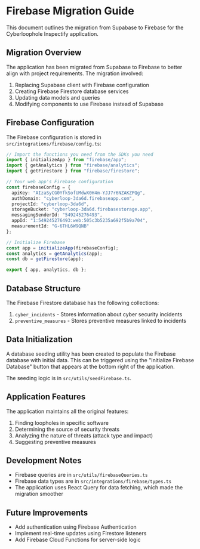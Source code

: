 # Firebase Migration Guide

This document outlines the migration from Supabase to Firebase for the Cyberloophole Inspectify application.

## Migration Overview

The application has been migrated from Supabase to Firebase to better align with project requirements. The migration involved:

1. Replacing Supabase client with Firebase configuration
2. Creating Firebase Firestore database services
3. Updating data models and queries
4. Modifying components to use Firebase instead of Supabase

## Firebase Configuration

The Firebase configuration is stored in `src/integrations/firebase/config.ts`:

```typescript
// Import the functions you need from the SDKs you need
import { initializeApp } from "firebase/app";
import { getAnalytics } from "firebase/analytics";
import { getFirestore } from "firebase/firestore";

// Your web app's Firebase configuration
const firebaseConfig = {
  apiKey: "AIzaSyCG0YfkSofUMdwX0H4m-YJJ7r6NZAKZPQg",
  authDomain: "cyberloop-3da6d.firebaseapp.com",
  projectId: "cyberloop-3da6d",
  storageBucket: "cyberloop-3da6d.firebasestorage.app",
  messagingSenderId: "549245276493",
  appId: "1:549245276493:web:505c3b5235a692f5b9a704",
  measurementId: "G-6THL6W9QNB"
};

// Initialize Firebase
const app = initializeApp(firebaseConfig);
const analytics = getAnalytics(app);
const db = getFirestore(app);

export { app, analytics, db };
```

## Database Structure

The Firebase Firestore database has the following collections:

1. `cyber_incidents` - Stores information about cyber security incidents
2. `preventive_measures` - Stores preventive measures linked to incidents

## Data Initialization

A database seeding utility has been created to populate the Firebase database with initial data. This can be triggered using the "Initialize Firebase Database" button that appears at the bottom right of the application.

The seeding logic is in `src/utils/seedFirebase.ts`.

## Application Features

The application maintains all the original features:

1. Finding loopholes in specific software
2. Determining the source of security threats
3. Analyzing the nature of threats (attack type and impact)
4. Suggesting preventive measures

## Development Notes

- Firebase queries are in `src/utils/firebaseQueries.ts`
- Firebase data types are in `src/integrations/firebase/types.ts`
- The application uses React Query for data fetching, which made the migration smoother

## Future Improvements

- Add authentication using Firebase Authentication
- Implement real-time updates using Firestore listeners
- Add Firebase Cloud Functions for server-side logic